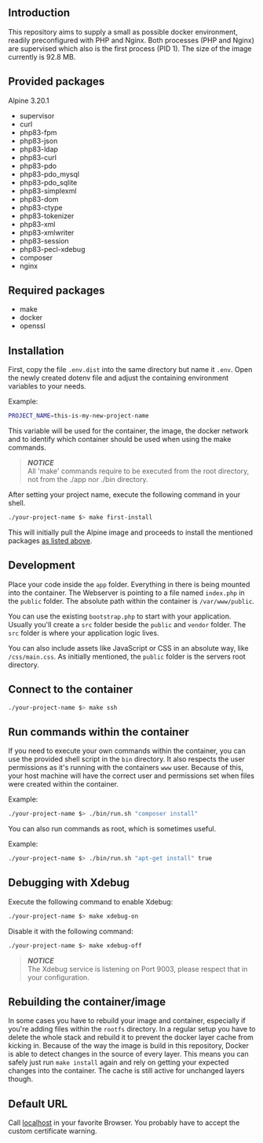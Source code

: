 ## Introduction

This repository aims to supply a small as possible docker environment, readily preconfigured with PHP and Nginx.
Both processes (PHP and Nginx) are supervised which also is the first process (PID 1). The size
of the image currently is 92.8 MB.

## <a name="providedPackages">Provided packages</a>

Alpine 3.20.1

- supervisor
- curl
- php83-fpm
- php83-json
- php83-ldap
- php83-curl
- php83-pdo
- php83-pdo_mysql
- php83-pdo_sqlite
- php83-simplexml
- php83-dom
- php83-ctype
- php83-tokenizer
- php83-xml
- php83-xmlwriter
- php83-session
- php83-pecl-xdebug
- composer
- nginx

## Required packages

- make
- docker
- openssl

## Installation

First, copy the file `.env.dist` into the same directory but name it `.env`. 
Open the newly created dotenv file and adjust the containing environment variables 
to your needs.

Example:
```bash
PROJECT_NAME=this-is-my-new-project-name
```

This variable will be used for the container, the image, the docker network and to identify 
which container should be used when using the make commands.

> **_NOTICE_**<br /> All 'make' commands require to be executed from the root directory, not from the ./app nor ./bin directory.

After setting your project name, execute the following command in your shell.
```bash
./your-project-name $> make first-install
```

This will initially pull the Alpine image and proceeds to install the mentioned 
packages [as listed above](#a-nameprovidedpackagesprovided-packagesa).

## Development

Place your code inside the ```app``` folder. Everything in there is
being mounted into the container. The Webserver is pointing to a
file named ```index.php``` in the ```public``` folder. The absolute
path within the container is ```/var/www/public```.

You can use the existing ```bootstrap.php``` to start with your application.
Usually you'll create a ```src``` folder beside the ```public``` and ```vendor``` folder.
The ```src``` folder is where your application logic lives.

You can also include assets like JavaScript or CSS in an absolute way, 
like ```/css/main.css```. As initially mentioned, the ```public``` folder is the servers root directory.

## Connect to the container

```bash
./your-project-name $> make ssh
```

## Run commands within the container

If you need to execute your own commands within the container, you can use the provided
shell script in the ```bin``` directory. It also respects the user permissions as it's
running with the containers ```www``` user. Because of this, your host machine will have the correct 
user and permissions set when files were created within the container.

Example:
```bash
./your-project-name $> ./bin/run.sh "composer install"
```

You can also run commands as root, which is sometimes useful.

Example:
```bash
./your-project-name $> ./bin/run.sh "apt-get install" true
```

## Debugging with Xdebug

Execute the following command to enable Xdebug:
```bash
./your-project-name $> make xdebug-on
```

Disable it with the following command:
```bash
./your-project-name $> make xdebug-off
```

> **_NOTICE_**<br /> The Xdebug service is listening on Port 9003, please respect that in your configuration.

## Rebuilding the container/image

In some cases you have to rebuild your image and container, especially if you're adding
files within the ```rootfs``` directory. In a regular setup you have to delete the whole stack
and rebuild it to prevent the docker layer cache from kicking in. Because of the way the
image is build in this repository, Docker is able to detect changes in the source of every layer.
This means you can safely just run ```make install``` again and rely on getting your
expected changes into the container. The cache is still active for unchanged layers though.

## Default URL

Call [localhost](https://localhost) in your favorite Browser.
You probably have to accept the custom certificate warning.
